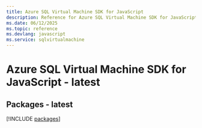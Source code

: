 ```yaml
---
title: Azure SQL Virtual Machine SDK for JavaScript
description: Reference for Azure SQL Virtual Machine SDK for JavaScript
ms.date: 06/12/2025
ms.topic: reference
ms.devlang: javascript
ms.service: sqlvirtualmachine
---
```

# Azure SQL Virtual Machine SDK for JavaScript - latest
## Packages - latest
[!INCLUDE [packages](sql-virtual-machine-index.md)]